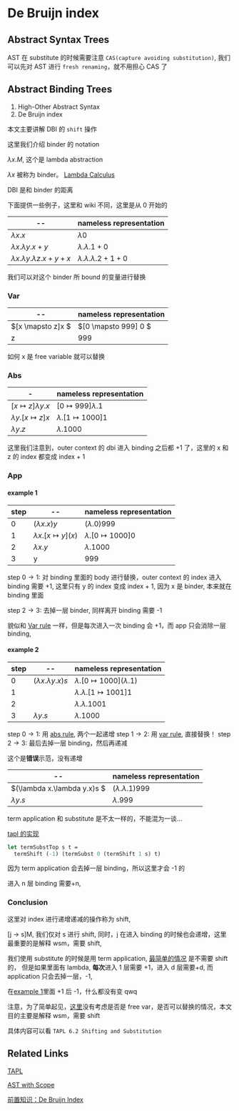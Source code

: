 # De Bruijn index

## Abstract Syntax Trees

AST 在 substitute 的时候需要注意 `CAS(capture avoiding substitution)`, 我们可以先对 AST 进行 `fresh renaming`，就不用担心 CAS 了

## Abstract Binding Trees

1. High-Other Abstract Syntax
2. De Bruijn index

本文主要讲解 DBI 的 `shift` 操作

这里我们介绍 binder 的 notation

$\lambda x.M$, 这个是 lambda abstraction

$\lambda x$ 被称为 binder。
[Lambda Calculus](https://en.wikipedia.org/wiki/Lambda_calculus)

DBI 是和 binder 的距离

下面提供一些例子，这里和 wiki 不同，这里是从 0 开始的

| --                                         | nameless representation               |
| ------------------------------------------ | ------------------------------------- |
| $\lambda x.x$                              | $\lambda 0$                           |
| $\lambda x.\lambda y. x + y$               | $\lambda.\lambda.1 + 0$               |
| $\lambda x.\lambda y.\lambda z. x + y + x$ | $\lambda .\lambda .\lambda.2 + 1 + 0$ |

我们可以对这个 binder 所 bound 的变量进行替换

### Var

| --                | nameless representation |
| ----------------- | ----------------------- |
| $[x \mapsto z]x $ | $[0 \mapsto 999] 0 $    |
| z                 | 999                     |

如何 x 是 free variable 就可以替换

### Abs

| -                          | nameless representation        |
| -------------------------- | ------------------------------ |
| $[x \mapsto z]\lambda y.x$ | $[0 \mapsto 999]\lambda.1$     |
| $\lambda y.[x \mapsto z]x$ | $\lambda . [1 \mapsto 1000] 1$ |
| $\lambda y.z$              | $\lambda.1000$                 |

这里我们注意到，outer context 的 dbi 进入 binding 之后都 +1 了，这里的 x 和 z 的 index 都变成 index + 1

### App

#### example 1

| step | --                            | nameless representation      |
| ---- | ----------------------------- | ---------------------------- |
| 0    | $(\lambda x.x) y$             | $(\lambda.0)999$             |
| 1    | $\lambda x. [x \mapsto y](x)$ | $\lambda. [0 \mapsto 1000]0$ |
| 2    | $\lambda x. y$                | $\lambda. 1000$              |
| 3    | y                             | $999$                        |

step $0\rightarrow 1$: 对 binding 里面的 body 进行替换，outer context 的 index 进入 binding 需要 +1, 这里只有 y 的 index 变成 index + 1, 因为 x 是 binder, 本来就在 binding 里面

step $2\rightarrow 3$: 去掉一层 binder, 同样离开 binding 需要 -1

貌似和 [Var rule](#var) 一样，但是每次进入一次 binding 会 +1，而 app 只会消除一层 binding,

#### example 2

| step | --                         | nameless representation                 |
| ---- | -------------------------- | --------------------------------------- |
| 0    | $(\lambda x.\lambda y.x)s$ | $\lambda. [0 \mapsto 1000](\lambda .1)$ |
| 1    |                            | $\lambda. \lambda. [1 \mapsto 1001]1$   |
| 2    |                            | $\lambda. \lambda. 1001$                |
| 3    | $\lambda y.s$              | $\lambda. 1000$                         |

step $0 \rightarrow 1$: 用 [abs rule](#abs), 两个一起递增
step $1 \rightarrow 2$: 用 [var rule](#var), 直接替换！
step $2 \rightarrow 3$: 最后去掉一层 binding，然后再递减

这个是**错误**示范，没有递增

| --                          | nameless representation     |
| --------------------------- | --------------------------- |
| $(\lambda x.\lambda y.x)s $ | $(\lambda .\lambda. 1) 999$ |
| $\lambda y.s$               | $\lambda.999$               |

term application 和 substitute 是不太一样的，不能混为一谈...

[tapl 的实现](https://www.cis.upenn.edu/~bcpierce/tapl/)

```ocaml
let termSubstTop s t =
  termShift (-1) (termSubst 0 (termShift 1 s) t)
```

因为 term application 会去掉一层 binding，所以这里才会 -1 的

进入 n 层 binding 需要+n,

### Conclusion

这里对 index 进行递增递减的操作称为 shift,

[j -> s]M, 我们仅对 s 进行 shift,
同时，j 在进入 binding 的时候也会递增，这里最重要的是解释 wsm，需要 shift,

我们使用 substitute 的时候是用 term application, [最简单的情况](#var) 是不需要 shift 的，
但是如果里面有 lambda, **每次**进入 1 层需要 +1，进入 d 层需要+d, 而 application 只会去掉一层，-1,

在[example 1](#example-1)里面 +1 后 -1，什么都没有变 qwq

注意，为了简单起见，[这里](#var)没有考虑是否是 free var，是否可以替换的情况，本文目的主要是解释 wsm，需要 shift

具体内容可以看 `TAPL 6.2 Shifting and Substitution`

## Related Links

[TAPL](https://www.cis.upenn.edu/~bcpierce/tapl/)

[AST with Scope](https://zhuanlan.zhihu.com/p/75073557)

[前置知识：De Bruijn Index](https://zhuanlan.zhihu.com/p/94601499)
